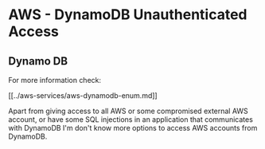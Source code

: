 # AWS - DynamoDB Unauthenticated Access

## Dynamo DB

For more information check:

[[../aws-services/aws-dynamodb-enum.md]]

Apart from giving access to all AWS or some compromised external AWS account, or have some SQL injections in an application that communicates with DynamoDB I'm don't know more options to access AWS accounts from DynamoDB.

